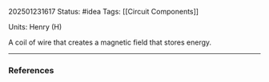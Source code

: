 202501231617
Status: #idea
Tags: [[Circuit Components]]

Units: Henry (H)

A coil of wire that creates a magnetic field that stores energy.


---
### References